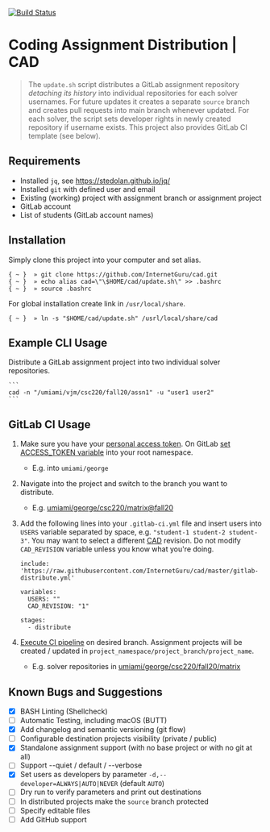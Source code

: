 
[![Build Status](https://travis-ci.org/InternetGuru/cad.svg?branch=master)](https://travis-ci.org/InternetGuru/cad)

# Coding Assignment Distribution | CAD

> The `update.sh` script distributes a GitLab assignment repository _detaching its history_ into individual repositories for each solver usernames. For future updates it creates a separate `source` branch and creates pull requests into main branch whenever updated. For each solver, the script sets developer rights in newly created repository if username exists. This project also provides GitLab CI template (see below).

## Requirements

* Installed `jq`, see https://stedolan.github.io/jq/
* Installed `git` with defined user and email
* Existing (working) project with assignment branch or assignment project
* GitLab account
* List of students (GitLab account names)

## Installation

Simply clone this project into your computer and set alias.

  ```
  { ~ }  » git clone https://github.com/InternetGuru/cad.git
  { ~ }  » echo alias cad=\"\$HOME/cad/update.sh\" >> .bashrc
  { ~ }  » source .bashrc
  ```

For global installation create link in `/usr/local/share`.

```
{ ~ }  » ln -s "$HOME/cad/update.sh" /usrl/local/share/cad
```

## Example CLI Usage

Distribute a GitLab assignment project into two individual solver repositories.

    ```
    cad -n "/umiami/vjm/csc220/fall20/assn1" -u "user1 user2"
    ```

## GitLab CI Usage

1. Make sure you have your [personal access token](https://docs.gitlab.com/ee/user/profile/personal_access_tokens.html#creating-a-personal-access-token). On GitLab [set ACCESS_TOKEN variable](https://docs.gitlab.com/ee/ci/variables/#create-a-custom-variable-in-the-ui) into your root namespace.

   - E.g. into `umiami/george`

1. Navigate into the project and switch to the branch you want to distribute.

   - E.g. [umiami/george/csc220/matrix@fall20](https://gitlab.com/umiami/george/csc220/matrix/-/tree/fall20)

1. Add the following lines into your `.gitlab-ci.yml` file and insert users into `USERS` variable separated by space, e.g. `"student-1 student-2 student-3"`. You may want to select a different [CAD](https://github.com/InternetGuru/cad) revision. Do not modify `CAD_REVISION` variable unless you know what you're doing.

   ```
   include: 'https://raw.githubusercontent.com/InternetGuru/cad/master/gitlab-distribute.yml'

   variables:
     USERS: ""
     CAD_REVISION: "1"

   stages:
     - distribute
   ```

1. [Execute CI pipeline](https://docs.gitlab.com/ee/ci/pipelines/#run-a-pipeline-manually) on desired branch. Assignment projects will be created / updated in `project_namespace/project_branch/project_name`.

   - E.g. solver repositories in [umiami/george/csc220/fall20/matrix](https://gitlab.com/umiami/george/csc220/fall20/matrix)


## Known Bugs and Suggestions

- [x] BASH Linting (Shellcheck)
- [ ] Automatic Testing, including macOS (BUTT)
- [x] Add changelog and semantic versioning (git flow)
- [ ] Configurable destination projects visibility (private / public)
- [x] Standalone assignment support (with no base project or with no git at all)
- [ ] Support --quiet / default / --verbose
- [x] Set users as developers by parameter `-d,--developer=ALWAYS|AUTO|NEVER` (default `AUTO`)
- [ ] Dry run to verify parameters and print out destinations
- [ ] In distributed projects make the `source` branch protected
- [ ] Specify editable files
- [ ] Add GitHub support

[1]: https://docs.gitlab.com/ee/user/group/
[2]: https://about.gitlab.com/product/continuous-integration/
